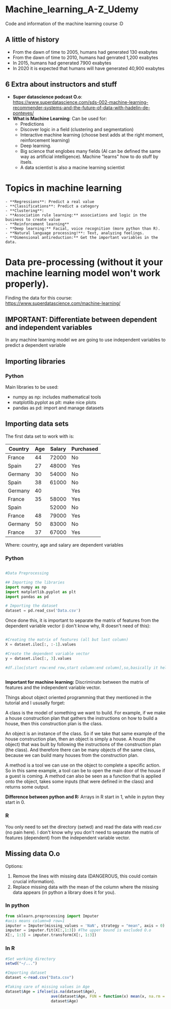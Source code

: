 # Machine_learning_A-Z_Udemy
Code and information of the machine learning course :D

## A little of history

- From the dawn of time to 2005, humans had generated 130 exabytes
- From the dawn of time to 2010, humans had genrated 1,200 exabytes
- In 2015, humans had generated 7900 exabytes
- In 2020 it is expected that humans will have generated 40,900 exabytes

## 6 Extra about instructors and stuff

- **Super datascience podcast O.o**: https://www.superdatascience.com/sds-002-machine-learning-recommender-systems-and-the-future-of-data-with-hadelin-de-ponteves/
- **What is Machine Learning**: 
	Can be used for: 
	- Predictions
	- Discover logic in a field (clustering and segmentation)
	- Interactive machine learning (choose best adds at the right moment, reinforcement learning)
	- Deep learning.
	- Big science that englobes many fields (AI can be defined the same way as artificial intelligence). Machine "learns" how to do stuff by itsels.
	- A data scientist is also a macine learning scientist

# Topics in machine learning
	- **Regressions**: Predict a real value
	- **Classifications**: Predict a category
	- **Clustering**:
	- **Association rule learning:** associations and logic in the business to create value
	- **Reinforcement learning**
	- **Deep learning:** Facial, voice recognition (more python than R).
	- **Natural language processing!**: Text, analyzing feelings.
	- **Dimensional antireduction:** Get the important variables in the data.

# Data pre-processing **(without it your machine learning model won't work properly)**.

Finding the data for this course: https://www.superdatascience.com/machine-learning/

## **IMPORTANT: Differentiate between dependent and independent variables**
In any machine learning model we are going to use independent variables to predict a dependent variable

## **Importing libraries**

### Python

Main libraries to be used:

- numpy as np: includes mathematical tools
- matplotlib.pyplot as plt: make nice plots
- pandas as pd: import and manage datasets

## Importing data sets

The first data set to work with is:

| Country | Age | Salary | Purchased | 
|---------|-----|--------|-----------| 
| France  | 44  | 72000  | No        | 
| Spain   | 27  | 48000  | Yes       | 
| Germany | 30  | 54000  | No        | 
| Spain   | 38  | 61000  | No        | 
| Germany | 40  |        | Yes       | 
| France  | 35  | 58000  | Yes       | 
| Spain   |     | 52000  | No        | 
| France  | 48  | 79000  | Yes       | 
| Germany | 50  | 83000  | No        | 
| France  | 37  | 67000  | Yes       | 

Where: country, age and salary are dependent variables


### Python

```python

#Data Preprocessing

## Importing the libraries
import numpy as np
import matplotlib.pyplot as plt
import pandas as pd

# Importing the dataset
dataset = pd.read_csv('Data.csv')

```

Once done this, it is important to separate the matrix of features from the dependent variable vector (i don't know why, R doesn't need of this):

```python

#Creating the matrix of features (all but last column)
X = dataset.iloc[:, :-1].values

#Create the dependent variable vector
y = dataset.iloc[:, 3].values

#df.iloc[start row:end row,start column:end column],so,basically it helps in returning a specific rows and columns of the dataset df.
 

```


**Important for machine learning:** Discriminate between the matrix of features and the independent variable vector.

Things about object oriented programming that they mentioned in the tutorial and I ususally forget:

A class is the model of something we want to build. For example, if we make a house construction plan that gathers the instructions on how to build a house, then this construction plan is the class.

An object is an instance of the class. So if we take that same example of the house construction plan, then an object is simply a house. A house (the object) that was built by following the instructions of the construction plan (the class).
And therefore there can be many objects of the same class, because we can build many houses from the construction plan.

A method is a tool we can use on the object to complete a specific action. So in this same example, a tool can be to open the main door of the house if a guest is coming. A method can also be seen as a function that is applied onto the object, takes some inputs (that were defined in the class) and returns some output.


**Difference between python and R:** Arrays in R start in 1, while in pyton they start in 0.

### R

You only need to set the directory (setwd) and read the data with read.csv (no pain here). I don't know why you don't need to separate the matrix of features (dependent) from the independent variable vector.

## Missing data O.o

Options:
1. Remove the lines with missing data (DANGEROUS, this could contain crucial information).
2. Replace missing data with the mean of the column where the missing data appears (in python a library does it for you).

### In python
```python
from sklearn.preprocessing import Imputer
#axis means column=0 row=1
imputer = Imputer(missing_values = 'NaN', strategy = "mean", axis = 0)
imputer = imputer.fit(X[:,1:3]) #The upper bound is excluded O.o
X[:, 1:3] = imputer.transform(X[:, 1:3])
```

### In R

```R
#Set working directory
setwd("~/...")

#Importing dataset
dataset <-read.csv("Data.csv")

#Taking care of missing values in Age
dataset$Age = ifelse(is.na(dataset$Age),
                    ave(dataset$Age, FUN = function(x) mean(x, na.rm = TRUE)),
                    dataset$Age)
```
